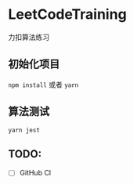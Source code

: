 # LeetCodeTraining
力扣算法练习
## 初始化项目
`npm install` 或者 `yarn`
## 算法测试
`yarn jest`
## TODO:
* [ ] GitHub CI
